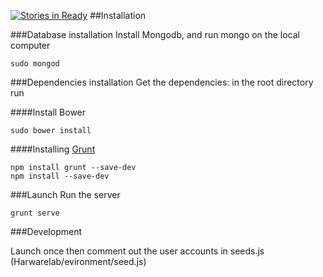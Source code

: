 [![Stories in Ready](https://badge.waffle.io/wearhacks/HardwareLab.png?label=ready&title=Ready)](https://waffle.io/wearhacks/HardwareLab)
##Installation


###Database installation
Install Mongodb, and run mongo on the local computer

```sudo mongod```

###Dependencies installation
Get the dependencies: in the root directory run

####Install Bower
```
sudo bower install
```

####Installing [Grunt](http://gruntjs.com/getting-started)
```
npm install grunt --save-dev
npm install --save-dev
```

###Launch
Run the server

```
grunt serve
```

###Development 

Launch once then comment out the user accounts in seeds.js (Harwarelab/evironment/seed.js)
